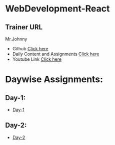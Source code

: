 # WebDevelopment-React

## Trainer URL
Mr.Johnny 
  - Github
            [Click here](https://github.com/Johnnytrainer)
  - Daily Content and Assignments
            [Click here](https://johnnytrainer.github.io/apskills/)
  - Youtube Link
            [Click here](https://www.youtube.com/channel/UCLzu8B0y7Tml4UDHKTLLVgw/playlists)
           
# Daywise Assignments:

## Day-1:
  - [Day-1](https://nrkravikumar.github.io/WebDevelopment-React/Day-1/index.html)

## Day-2:
  - [Day-2]()
